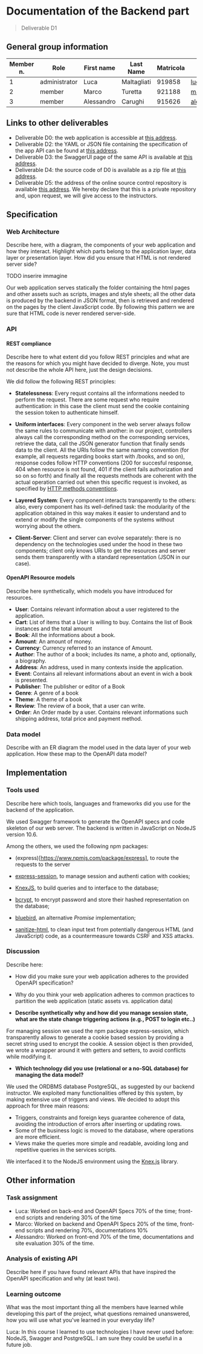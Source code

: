 # Documentation of the Backend part

> Deliverable D1

## General group information

| Member n. | Role | First name | Last Name | Matricola | Email address |
| --------- | ------------- | ---------- | --------- | --------- | --------------- |
| 1 | administrator | Luca | Maltagliati | 919858 | luca.maltagliati@mail.polimi.it |
| 2 | member | Marco | Turetta | 921188 | marco3.turetta@mail.polimi.it |
| 3 | member | Alessandro | Carughi | 915626 | alessandro.carughi@mail.polimi.it |

## Links to other deliverables
- Deliverable D0: the web application is accessible at
[this
address](https://bookhub-ctm.herokuapp.com/).
- Deliverable D2: the YAML or JSON file containing the specification of the app
API can be found at [this
address](https://bookhub-ctm.herokuapp.com/backend/spec.yaml).
- Deliverable D3: the SwaggerUI page of the same API is available at
[this
address](https://bookhub-ctm.herokuapp.com/docs).
- Deliverable D4: the source code of D0 is available as a zip file at
[this address](https://bookhub-ctm.herokuapp.com/backend/app.zip).
- Deliverable D5: the address of the online source control repository is
available [this
address](https://github.com/malta895/hypermedia-project/).
We hereby declare that this
is a private repository and, upon request, we will give access to the
instructors.
## Specification
### Web Architecture
Describe here, with a diagram, the components of your web application and how
they interact. Highlight which parts belong to the application layer, data layer
or presentation layer. How did you ensure that HTML is not rendered server side?

TODO inserire immagine [](components.png)

Our web application serves statically the folder containing the html pages and other assets such as scripts, images and style sheets; all the other data is produced by the backend in JSON format, then is retrieved and rendered on the pages by the client JavaScript code. By following this pattern we are sure that HTML code is never rendered server-side.


### API
#### REST compliance
Describe here to what extent did you follow REST principles and what are the
reasons for which you might have decided to diverge. Note, you must not describe
the whole API here, just the design decisions.

We did follow the following REST principles:

* **Statelessness**: Every requst contains all the informations needed to perform the request. There are some request who require authentication: in this case the client must send the cookie containing the session token to authenticate himself.

* **Uniform interfaces**: Every component in the web server always follow the same rules to communicate with another: in our project, controllers always call the corresponding method on the corresponding services, retrieve the data, call the JSON generator function that finally sends data to the client. All the URIs follow the same naming convention (for example, all requests regarding books start with /books, and so on), response codes follow HTTP conventions (200 for succesful response, 404 when resource is not found, 401 if the client fails authorization and so on so forth) and finally all the requests methods are coherent with the actual operation carried out when this specific request is invoked, as specified by [HTTP methods conventions](https://developer.mozilla.org/en-US/docs/Web/HTTP/Methods).

* **Layered System**: Every component interacts transparently to the others: also, every component has its well-defined task: the modularity of the application obtained in this way makes it easier to understand and to extend or modify the single components of the systems without worrying about the others.

* **Client-Server**: Client and server can evolve separately: there is no dependency on the technologies used under the hood in these two components; client only knows URIs to get the resources and server sends them transparently with a standard representation (JSON in our case).

#### OpenAPI Resource models

Describe here synthetically, which models you have introduced for resources.

- **User**: Contains relevant information about a user registered to the application.
- **Cart**: List of items that a User is willing to buy. Contains the list of Book instances and the total amount
- **Book**: All the informations about a book.
- **Amount**: An amount of money.
- **Currency**: Currency referred to an instance of Amount.
- **Author**: The author of a book; includes its name, a photo and, optionally, a biography.
- **Address**: An address, used in many contexts inside the application.
- **Event**: Contains all relevant informations about an event in wich a book is presented.
- **Publisher**: The publisher or editor of a Book
- **Genre**: A genre of a book
- **Theme**: A theme of a book
- **Review**: The review of a book, that a user can write.
- **Order**: An Order made by a user. Contains relevant informations such shipping address, total price and payment method.

### Data model
Describe with an ER diagram the model used in the data layer of your web
application. How these map to the OpenAPI data model?
## Implementation
### Tools used

Describe here which tools, languages and frameworks did you use for the backend
of the application.

We used Swagger framework to generate the OpenAPI specs and code skeleton of our web server. 
The backend is written in JavaScript on NodeJS version 10.6.

Among the others, we used the following npm packages:

- (express)[https://www.npmjs.com/package/express], to route the requests to the server

- [express-session](https://www.npmjs.com/package/express), to manage session and authenti
cation with cookies;

- [KnexJS](https://knexjs.org/), to build queries and to interface to the database;

- [bcrypt](https://www.npmjs.com/package/bcrypt), to encrypt password and store their hashed representation on the database;

- [bluebird](https://www.npmjs.com/package/bluebird), an alternative *Promise* implementation;

- [sanitize-html](https://www.npmjs.com/package/sanitize-html), to clean input text from potentially dangerous HTML (and JavaScript) code, as a countermeasure towards CSRF and XSS attacks.


### Discussion
Describe here:
- How did you make sure your web application adheres to the provided OpenAPI
specification?

- Why do you think your web application adheres to common practices to partition
the web application (static assets vs. application data)

- **Describe synthetically why and how did you manage session state, what are the
state change triggering actions (e.g., POST to login etc..)**

For managing session we used the npm package express-session, which transparently allows to generate a cookie based session by providing a secret string used to encrypt the cookie. A session object is then provided, we wrote a wrapper around it with getters and setters, to avoid conflicts while modifying it.

- **Which technology did you use (relational or a no-SQL database) for managing
the data model?**

We used the ORDBMS database PostgreSQL, as suggested by our backend instructor. 
We exploited many functionalities offered by this system, by making extensive use of triggers and views. We decided to adopt this approach for three main reasons: 
- Triggers, constraints and foreign keys guarantee coherence of data, avoiding the introduction of errors after inserting or updating rows.
- Some of the business logic is moved to the database, where operations are more efficient.
- Views make the queries more simple and readable, avoiding long and repetitive queries in the services scripts.

We interfaced it to the NodeJS environment using the [Knex.js](https://knexjs.org/) library.

## Other information
### Task assignment
<!-- Describe here how development tasks have been subdivided among members of the -->
<!-- group, e.g.: -->
<!-- - Foo worked on front end (80%) and OpenAPI Spec (20% of the time) -->
<!-- - Bar worked on .... -->
- Luca: Worked on back-end and OpenAPI Specs 70% of the time; front-end scripts and rendering 30% of the time
- Marco: Worked on backend and OpenAPI Specs 20% of the time, front-end scripts and rendering 70%, documentations 10%
- Alessandro: Worked on front-end 70% of the time, documentations and site evaluation 30% of the time.



### Analysis of existing API
Describe here if you have found relevant APIs that have inspired the OpenAPI specification and why (at least two).




### Learning outcome
What was the most important thing all the members have learned while developing
this part of the project, what questions remained unanswered, how you will use
what you've learned in your everyday life?

Luca: In this course I learned to use technologies I have never used before: NodeJS, Swagger and PostgreSQL. I am sure they could be useful in a future job.
